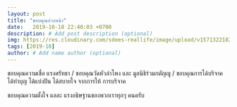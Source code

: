 ```yaml
---
layout: post
title: "ขอบคุณล่วงหน้า"
date:   2019-10-18 22:40:03 +0700
description: # Add post description (optional)
img: https://res.cloudinary.com/sdees-reallife/image/upload/v1571322182/IMG_9297.jpg # Add image post (optional)
tags: [2019-10]
author: # Add name author (optional)
---
```

ขอบคุณความเชื่อ แรงศรัทธา / ขอบคุณวัดหัวลำโพง และ มูลนิธิร่วมกตัญญู / ขอบคุณการได้บริจาค ได้ทำบุญ ได้แบ่งปัน ได้สบายใจ จากการให้ การบริจาค

<i class="fa fa-child" style="color:plum"></i>

ขอบคุณความตั้งใจ แลละ แรงอธิษฐานของพวกเราทุกๆ คนครับ
